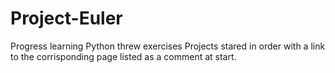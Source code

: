 # Project-Euler
Progress learning Python threw exercises
Projects stared in order with a link to the corrisponding page listed as a comment at start.
